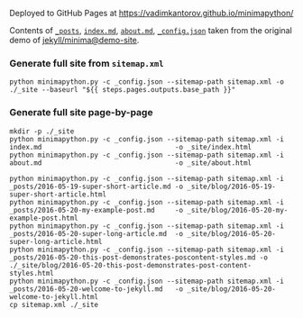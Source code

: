 Deployed to GitHub Pages at https://vadimkantorov.github.io/minimapython/

Contents of [`_posts`](./_posts), [`index.md`](./index.md), [`about.md`](./about.md), [`_config.json`](./_config.json) taken from the original demo of [jekyll/minima@demo-site](https://github.com/jekyll/minima/tree/demo-site).

### Generate full site from `sitemap.xml`

```shell
python minimapython.py -c _config.json --sitemap-path sitemap.xml -o ./_site --baseurl "${{ steps.pages.outputs.base_path }}"
```

### Generate full site page-by-page
```shell
mkdir -p ./_site
python minimapython.py -c _config.json --sitemap-path sitemap.xml -i index.md                                 -o _site/index.html 
python minimapython.py -c _config.json --sitemap-path sitemap.xml -i about.md                                 -o _site/about.html

python minimapython.py -c _config.json --sitemap-path sitemap.xml -i _posts/2016-05-19-super-short-article.md -o _site/blog/2016-05-19-super-short-article.html
python minimapython.py -c _config.json --sitemap-path sitemap.xml -i _posts/2016-05-20-my-example-post.md     -o _site/blog/2016-05-20-my-example-post.html
python minimapython.py -c _config.json --sitemap-path sitemap.xml -i _posts/2016-05-20-super-long-article.md  -o _site/blog/2016-05-20-super-long-article.html
python minimapython.py -c _config.json --sitemap-path sitemap.xml -i _posts/2016-05-20-this-post-demonstrates-poscontent-styles.md -o ./_site/blog/2016-05-20-this-post-demonstrates-post-content-styles.html
python minimapython.py -c _config.json --sitemap-path sitemap.xml -i _posts/2016-05-20-welcome-to-jekyll.md   -o _site/blog/2016-05-20-welcome-to-jekyll.html
cp sitemap.xml ./_site
```
